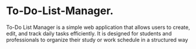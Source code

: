# To-Do-List-Manager.

To-Do List Manager is a simple web application that allows users to create, edit, and track daily tasks efficiently.
It is designed for students and professionals to organize their study or work schedule in a structured way
